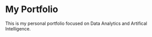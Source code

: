 # My Portfolio

This is my personal portfolio focused on Data Analytics and Artifical Intelligence.
